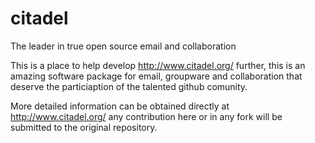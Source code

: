 citadel
=======

The leader in true open source email and collaboration

This is a place to help develop http://www.citadel.org/ further, this is an amazing software package 
for email, groupware and collaboration that deserve the particiaption of the talented github comunity.

More detailed information can be obtained directly at http://www.citadel.org/ any contribution here or
in any fork will be submitted to the original repository.
